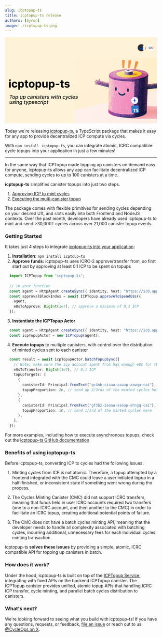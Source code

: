 ```yaml
---
slug: icptopup-ts
title: icptopup-ts release
authors: [byron]
image: ./icptopup-ts.png
---
```


[![](./icptopup-ts.png)](/changelog/icptopup-ts)

Today we're releasing [icptopup-ts](https://github.com/CycleOperators/icptopup-ts), a TypeScript package that makes it easy for any app to provide decentralized ICP compute via cycles.

With `npm install icptopup-ts`, you can integrate atomic, ICRC compatible cycle topups into your application in just a few minutes!

<!-- truncate -->

--------------

In the same way that ICPTopup made topping up canisters on demand easy for anyone, icptopup-ts allows any app can facilitate decentralized ICP compute, sending cycles to up to 100 canisters at a time.

**icptopup-ts** simplifies canister topups into just two steps.

1. [Approving ICP to mint cycles](https://github.com/CycleOperators/icptopup-ts?tab=readme-ov-file#2-approve-icptopup-to-mint-cycles-from-icp-on-your-behalf)
2. [Executing the multi-canister topup](https://github.com/CycleOperators/icptopup-ts?tab=readme-ov-file#4-call-icptopups-synchronous-batchtopupsync-api-or-its-asynchronous-topup-api)

The package comes with flexible primitives for sending cycles depending on your desired UX, and slots easily into both Frontend and NodeJS contexts. Over the past month, developers have already used icptopup-ts to mint and send >30,000T cycles across over 21,000 canister topup events.

### Getting Started

It takes just 4 steps to integrate [icptopup-ts into your application](https://github.com/CycleOperators/icptopup-ts):

1. **Installation:** `npm install icptoup-ts`
2. **Approve funds:** icptopup-ts uses ICRC-2 approve/transfer from, so first start out by approving at least 0.1 ICP to be spent on topups

```typescript
  import ICPTopup from "icptopup-ts";

  // in your function
  const agent = HttpAgent.createSync({ identity, host: "https://ic0.app" });
  const approvalBlockIndex = await ICPTopup.approveToSpendE8s({
    agent,
    e8sToApprove: BigInt(1e7), // approve a minimum of 0.1 ICP
  });
```

3. **Instantiate the ICPTopup Actor**
```typescript
  const agent = HttpAgent.createSync({ identity, host: "https://ic0.app" });
  const icpTopupActor = new ICPTopup(agent);
```

4. **Execute topups** to multiple canisters, with control over the distribution of minted cycles sent to each canister
```typescript
  const result = await icpTopupActor.batchTopupSync({
    // Note: make sure the icp account spent from has enough e8s for the ledger transfer (10_000 e8s)
    e8sToTransfer: BigInt(1e7), // 0.1 ICP
    topupTargets: [
      {
        canisterId: Principal.fromText("qc4nb-ciaaa-aaaap-aawqa-cai"),
        topupProportion: 2n, // send up 2/3rds of the minted cycles here
      },
      {
        canisterId: Principal.fromText("gf3bz-2aaaa-aaaap-ahngq-cai"),
        topupProportion: 1n, // send 1/3rd of the minted cycles here
      },
    ],
  });
```

For more examples, including how to execute asynchronous topups, check out the [icptopup-ts GitHub documentation](https://github.com/CycleOperators/icptopup-ts)

### Benefits of using icptopup-ts

Before icptopup-ts, converting ICP to cycles had the following issues:

1. Minting cycles from ICP is not atomic. Therefore, a topup attempted by a frontend integrated with the CMC could leave a user initiated topup in a half-finished, or inconsistent state if something went wrong during the process.

2. The Cycles Minting Canister (CMC) did not support ICRC transfers, meaning that funds held in user ICRC accounts required two transfers (one to a non-ICRC account, and then another to the CMC) in order to facilitate an ICRC topup, creating additional potential points of failure.

4. The CMC does not have a batch cycles minting API, meaning that the developer needs to handle all complexity associated with batching cycles, incurring additional, unnecessary fees for each individual cycles minting transaction.


icptopup-ts **solves these issues** by providing a simple, atomic, ICRC compatible API for topping up canisters in batch.

### How does it work?

Under the hood, icptopup-ts is built on top of the [ICPTopup Service](https://forum.dfinity.org/t/icptopup-com-the-easiest-way-to-top-up-canisters-with-cycles/36434), integrating with fixed APIs on the backend ICPTopup canister. The ICPTopup canister provides unified, atomic topup APIs that handling ICRC ICP transfer, cycle minting, and parallel batch cycles distribution to canisters.

### What's next?

We're looking forward to seeing what you build with icptopup-ts! If you have any questions, requests, or feedback, [file an issue](https://github.com/CycleOperators/icptopup-ts/issues/new) or reach out to us [@CycleOps on X](https://x.com/CycleOps).

